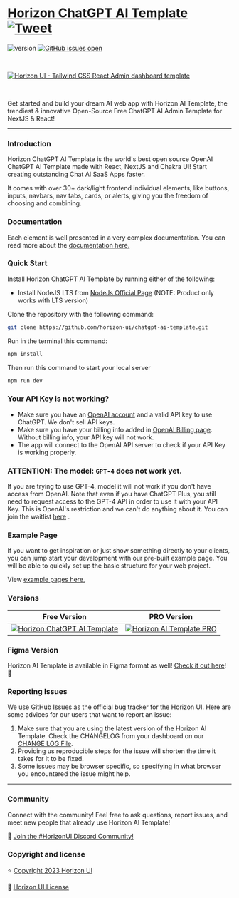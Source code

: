 # [Horizon ChatGPT AI Template](https://horizon-ui.com/chatgpt-ai-template) [![Tweet](https://img.shields.io/twitter/url/http/shields.io.svg?style=social&logo=twitter)](https://twitter.com/intent/tweet?text=Check%20Horizon%20ChatGPT%20AI%20Template,%20the%20trendiest%20open%20source%20ChatGPT%20AI%20admin%20template%20for%20%23nextjs%20and%20%23react!%0A%0Ahttps%3A//horizon-ui.com/chatgpt-ai-template/%20%20)

![version](https://img.shields.io/badge/version-1.0.0-brightgreen.svg)
[![GitHub issues open](https://img.shields.io/github/issues/horizon-ui/chatgpt-ai-template.svg?maxAge=2592000)](https://github.com/horizon-ui/chatgpt-ai-template/issues?q=is%3Aopen+is%3Aissue)

<p>&nbsp;</p>

[<img alt="Horizon UI - Tailwind CSS React Admin dashboard template" src="https://i.ibb.co/Qmym1qt/horizon-ai-template-presentation-image-open-source.png" />](https://horizon-ui.com/ai-template)

<p>&nbsp;</p>

Get started and build your dream AI web app with Horizon AI Template, the trendiest & innovative Open-Source Free ChatGPT AI Admin Template for NextJS & React!

---

### Introduction

Horizon ChatGPT AI Template is the world's best open source OpenAI ChatGPT AI Template made with React, NextJS and Chakra UI! Start creating outstanding Chat AI SaaS Apps faster.

It comes with over 30+ dark/light frontend individual elements, like buttons, inputs, navbars, nav tabs, cards, or alerts, giving you the freedom of choosing and combining.

### Documentation

Each element is well presented in a very complex documentation. You can read more about the <a href="https://horizon-ui.com/docs-ai-template/docs/introduction?ref=readme-horizon-ai-template-free" target="_blank">documentation here.</a>

### Quick Start

Install Horizon ChatGPT AI Template by running either of the following:

- Install NodeJS LTS from [NodeJs Official Page](https://nodejs.org/en/?ref=horizon-documentation) (NOTE: Product only works with LTS version)

Clone the repository with the following command:

```bash
git clone https://github.com/horizon-ui/chatgpt-ai-template.git
```

Run in the terminal this command:

```bash
npm install
```

Then run this command to start your local server

```bash
npm run dev
```

### Your API Key is not working?

- Make sure you have an [OpenAI account](https://platform.openai.com/account) and a valid API key to use ChatGPT. We don't sell API keys.
- Make sure you have your billing info added in [OpenAI Billing page](https://platform.openai.com/account/billing/overview). Without billing info, your API key will not work.
- The app will connect to the OpenAI API server to check if your API Key is working properly. 

### ATTENTION: The model: `GPT-4` does not work yet. 
If you are trying to use GPT-4, model it will not work if you don't have access from OpenAI.
Note that even if you have ChatGPT Plus, you still need to request access to the GPT-4 API in order to use it with your API Key.
This is OpenAI's restriction and we can't do anything about it. You can join the waitlist [here](https://openai.com/waitlist/gpt-4-api) .


### Example Page

If you want to get inspiration or just show something directly to your clients, you can jump start your development with our pre-built example page. You will be able to quickly set up the basic structure for your web project.

View <a href="https://horizon-ui.com/chatgpt-ai-template/?ref=readme-horizon-ai-template-free" target="_blank">example pages here.</a>

### Versions

| Free Version                                                                                                                                                                                   | PRO Version                                                                                                                                                                            |
| ---------------------------------------------------------------------------------------------------------------------------------------------------------------------------------------------- | -------------------------------------------------------------------------------------------------------------------------------------------------------------------------------------- |
| [![Horizon ChatGPT AI Template](https://i.ibb.co/Qmym1qt/horizon-ai-template-presentation-image-open-source.png)](https://github.com/horizon-ui/chatgpt-ai-template) | [![Horizon AI Template PRO](https://i.ibb.co/ChL2fvf/horizon-ai-template-presentation-image.png)](https://www.horizon-ui.com/ai-template?ref=readme-horizon-ai-template-free) |

### Figma Version

Horizon AI Template is available in Figma format as well! [Check it out here](https://www.figma.com/community/file/1253038328954459768)! 🎨

### Reporting Issues

We use GitHub Issues as the official bug tracker for the Horizon UI. Here are
some advices for our users that want to report an issue:

1. Make sure that you are using the latest version of the Horizon AI Template.
   Check the CHANGELOG from your dashboard on our
   [CHANGE LOG File](https://github.com/horizon-ui/chatgpt-ai-template/blob/main/CHANGELOG.md?ref=readme-horizon-ai-template-free).
2. Providing us reproducible steps for the issue will shorten the time it takes
   for it to be fixed.
3. Some issues may be browser specific, so specifying in what browser you
   encountered the issue might help.

---

### Community

Connect with the community! Feel free to ask questions, report issues, and meet new people that already use Horizon AI Template!

💬 [Join the #HorizonUI Discord Community!](https://discord.gg/f6tEKFBd4m)

### Copyright and license

⭐️ [Copyright 2023 Horizon UI ](https://www.horizon-ui.com/?ref=readme-horizon-ai-template-free)

📄 [Horizon UI License](https://horizon-ui.notion.site/End-User-License-Agreement-8fb09441ea8c4c08b60c37996195a6d5)
